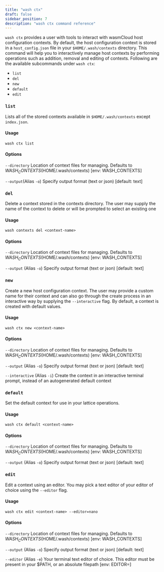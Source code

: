 ```yaml
---
title: "wash ctx"
draft: false
sidebar_position: 7
description: "wash ctx command reference"
--- 
```


<head>
  <meta name="robots" content="noindex" />
</head>

`wash ctx` provides a user with tools to interact with wasmCloud host configuration contexts. By default, the host configuration context is stored in a `host_config.json` file in your `$HOME/.wash/contexts` directory. This command will help you to interactively manage host contexts by performing operations such as addition, removal and editing of contexts. Following are the available subcommands under `wash ctx`:

- `list`
- `del`
- `new`
- `default`
- `edit`

### `list`

Lists all of the stored contexts available in `$HOME/.wash/contexts` except `index.json`.

#### Usage
```
wash ctx list
```

#### Options
`--directory` Location of context files for managing. Defaults to $WASH_CONTEXTS ($HOME/.wash/contexts) [env: WASH_CONTEXTS]

`--output`(Alias `-o`) Specify output format (text or json) [default: text]

### `del`
Delete a context stored in the contexts directory. The user may supply the name of the context to delete or will be prompted to select an existing one

#### Usage
```
wash contexts del <context-name>
```

#### Options
`--directory` Location of context files for managing. Defaults to $WASH_CONTEXTS ($HOME/.wash/contexts) [env: WASH_CONTEXTS]

`--output` (Alias `-o`) Specify output format (text or json) [default: text]

### `new`
Create a new host configuration context. The user may provide a custom name for their context and can also go through the create process in an interactive way by supplying the `--interactive` flag. By default, a context is created with default values.

#### Usage
```
wash ctx new <context-name>
```

#### Options
`--directory` Location of context files for managing. Defaults to $WASH_CONTEXTS ($HOME/.wash/contexts) [env: WASH_CONTEXTS]

`--output` (Alias `-o`) Specify output format (text or json) [default: text]

`--interactive` (Alias `-i`) Create the context in an interactive terminal prompt, instead of an autogenerated default context

### `default`
Set the default context for use in your lattice operations.

#### Usage
```
wash ctx default <context-name>
```

#### Options
`--directory` Location of context files for managing. Defaults to $WASH_CONTEXTS ($HOME/.wash/contexts) [env: WASH_CONTEXTS]

`--output` (Alias `-o`) Specify output format (text or json) [default: text]

### `edit`
Edit a context using an editor. You may pick a text editor of your editor of choice using the `--editor` flag.

#### Usage
```
wash ctx edit <context-name> --editor=nano
```

#### Options
`--directory` Location of context files for managing. Defaults to $WASH_CONTEXTS ($HOME/.wash/contexts) [env: WASH_CONTEXTS]

`--output` (Alias `-o`) Specify output format (text or json) [default: text]

`--editor` (Alias `-e`) Your terminal text editor of choice. This editor must be present in your $PATH, or an absolute filepath [env: EDITOR=]
